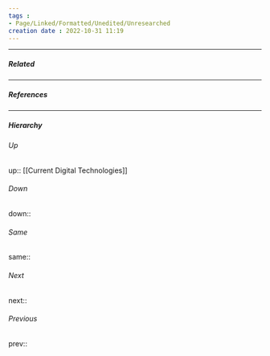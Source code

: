 ```yaml
---
tags :
- Page/Linked/Formatted/Unedited/Unresearched
creation date : 2022-10-31 11:19 
---
```




---
##### Related


---
##### References


---
##### Hierarchy
###### Up
up:: [[Current Digital Technologies]]
###### Down
down:: 
###### Same
same:: 
###### Next
next:: 
###### Previous
prev:: 